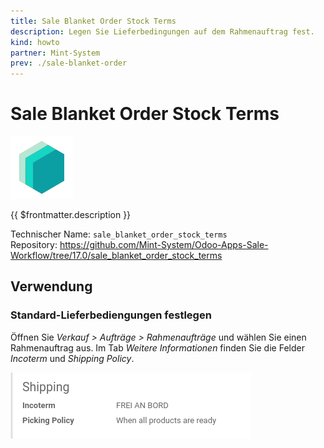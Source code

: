 ```yaml
---
title: Sale Blanket Order Stock Terms
description: Legen Sie Lieferbedingungen auf dem Rahmenauftrag fest.
kind: howto
partner: Mint-System
prev: ./sale-blanket-order
---
```


# Sale Blanket Order Stock Terms

![icon_oms_box](attachments/icons_odoo_mint_system.png)

{{ $frontmatter.description }}

Technischer Name: `sale_blanket_order_stock_terms`\
Repository: <https://github.com/Mint-System/Odoo-Apps-Sale-Workflow/tree/17.0/sale_blanket_order_stock_terms>

## Verwendung

### Standard-Lieferbediengungen festlegen

Öffnen Sie _Verkauf > Aufträge > Rahmenaufträge_ und wählen Sie einen Rahmenauftrag aus. Im Tab _Weitere Informationen_ finden Sie die Felder _Incoterm_ und _Shipping Policy_.

![](attachments/Sale%20Blanket%20Order%20Stock%20Terms.png)
